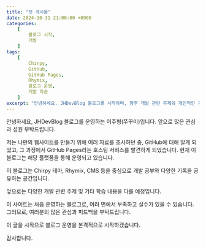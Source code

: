 ```yaml
---
title: "첫 게시물"            
date: 2024-10-31 21:00:00 +0900 
categories: 
    [
        블로그 시작,
        개발
    ]
tags: 
    [
        Chirpy,
        GitHub,
        GitHub Pages,
        Rhymix,
        블로그 운영,
        개발 학습
    ]
excerpt: "안녕하세요. JHDevBlog 블로그를 시작하며, 향후 개발 관련 주제와 개인적인 기록을 공유할 계획입니다."
---
```


안녕하세요, JHDevBlog 블로그를 운영하는 이주형(쭈꾸미)입니다. 앞으로 많은 관심과 성원 부탁드립니다.

저는 나만의 웹사이트를 만들기 위해 여러 자료를 조사하던 중, GitHub에 대해 알게 되었고, 그 과정에서 GitHub Pages라는 호스팅 서비스를 발견하게 되었습니다. 현재 이 블로그는 해당 플랫폼을 통해 운영되고 있습니다.

이 블로그는 Chirpy 테마, Rhymix, CMS 등을 중심으로 개발 공부와 다양한 기록을 공유하는 공간입니다.

앞으로는 다양한 개발 관련 주제 및 기타 학습 내용을 다룰 예정입니다.

이 사이트는 처음 운영하는 블로그로, 여러 면에서 부족하고 실수가 있을 수 있습니다. 그러므로, 여러분의 많은 관심과 피드백을 부탁드립니다.

이 글을 시작으로 블로그 운영을 본격적으로 시작하겠습니다.

감사합니다.